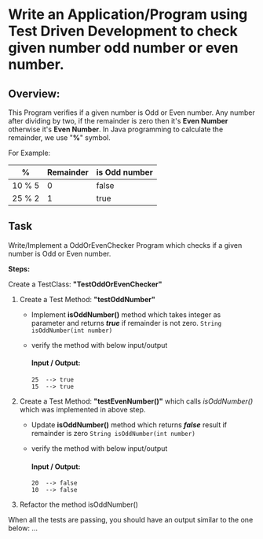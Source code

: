# Write an Application/Program using Test Driven Development to check given number odd number or even number.

## Overview:
This Program verifies if a given number is Odd or Even number.
Any number after dividing by two, if the remainder is zero then it's **Even Number** otherwise it's **Even Number**.
In Java programming to calculate the remainder, we use "**%**" symbol.

For Example:

%  | Remainder | is Odd number
--- | ---      | ---
10 % 5 | 0| false
25 % 2 | 1| true

## Task
Write/Implement a OddOrEvenChecker Program which checks if a given number is Odd or Even number.

**Steps:**

Create a TestClass:  **"TestOddOrEvenChecker"**
1. Create a Test Method: **"testOddNumber"**
    * Implement **isOddNumber()** method which takes integer as parameter and returns **_true_** if remainder is not zero.
      `String isOddNumber(int number)`

    * verify the method with below input/output
      #### Input / Output:
          25  --> true
          15  --> true 

2. Create a Test Method: **"testEvenNumber()"** which calls _isOddNumber()_ which was implemented in above step.
    * Update **isOddNumber()** method which returns **_false_** result if remainder is zero
      `String isOddNumber(int number)`

    * verify the method with below input/output
      #### Input / Output:
          20  --> false
          10  --> false 

3. Refactor the method isOddNumber()

When all the tests are passing, you should have an output similar to the one below:
...